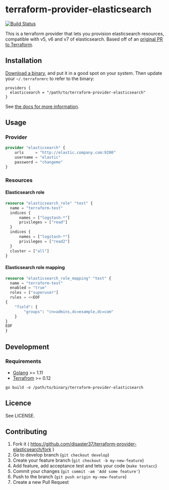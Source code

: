 # terraform-provider-elasticsearch

[![Build Status](https://travis-ci.org/phillbaker/terraform-provider-elasticsearch.svg?branch=master)](https://travis-ci.org/phillbaker/terraform-provider-elasticsearch)

This is a terraform provider that lets you provision elasticsearch resources, compatible with v5, v6 and v7 of elasticsearch. Based off of an [original PR to Terraform](https://github.com/hashicorp/terraform/pull/13238).

## Installation

[Download a binary](https://github.com/phillbaker/terraform-provider-elasticsearch/releases), and put it in a good spot on your system. Then update your `~/.terraformrc` to refer to the binary:

```hcl
providers {
  elasticsearch = "/path/to/terraform-provider-elasticsearch"
}
```

See [the docs for more information](https://www.terraform.io/docs/plugins/basics.html).

## Usage

### Provider

```tf
provider "elasticsearch" {
    urls     = "http://elastic.company.com:9200"
    username = "elastic"
    password = "changeme"  
}
```

### Resources

#### Elasticsearch role

```tf
resource "elasticsearch_role" "test" {
  name = "terraform-test"
  indices {
	  names = ["logstash-*"]
	  privileges = ["read"]
  }
  indices {
	  names = ["logstash-*"]
	  privileges = ["read2"]
  }
  cluster = ["all"]
}
```

#### Elasticsearch role mapping

```tf
resource "elasticsearch_role_mapping" "test" {
  name = "terraform-test"
  enabled = "true"
  roles = ["superuser"]
  rules = <<EOF
{
	"field": {
		"groups": "cn=admins,dc=example,dc=com"
	}
}
EOF
}
```


## Development

### Requirements

* [Golang](https://golang.org/dl/) >= 1.11
* [Terrafrom](https://www.terraform.io/) >= 0.12


```
go build -o /path/to/binary/terraform-provider-elasticsearch
```

## Licence

See LICENSE.

## Contributing

1. Fork it ( https://github.com/disaster37/terraform-provider-elasticsearch/fork )
2. Go to develop branch (`git checkout develop`)
3. Create your feature branch (`git checkout -b my-new-feature`)
4. Add feature, add acceptance test and tets your code (`make testacc`)
5. Commit your changes (`git commit -am 'Add some feature'`)
6. Push to the branch (`git push origin my-new-feature`)
7. Create a new Pull Request
